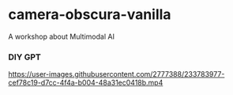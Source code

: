 # camera-obscura-vanilla

A workshop about Multimodal AI

### DIY GPT

https://user-images.githubusercontent.com/2777388/233783977-cef78c19-d7cc-4f4a-b004-48a31ec0418b.mp4
